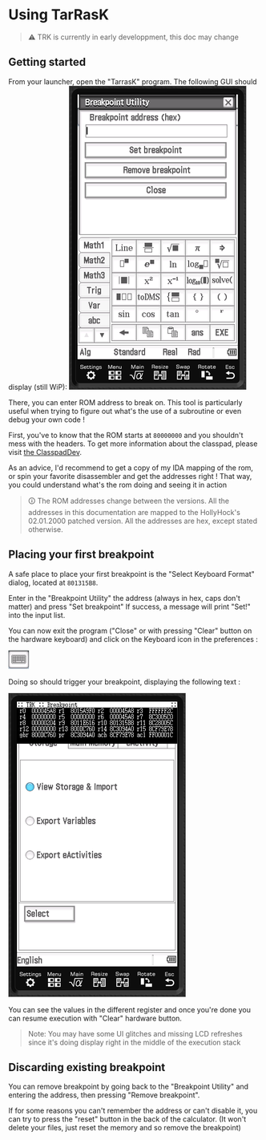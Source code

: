 # Using TarRasK
> ⚠️ TRK is currently in early developpment, this doc may change
 
## Getting started

From your launcher, open the "TarrasK" program. 
The following GUI should display (still WiP):
![img.png](res/breakpoint_util_screen.png)

There, you can enter ROM address to break on. 
This tool is particularly useful when trying to figure out what's the use of a subroutine
or even debug your own code !

First, you've to know that the ROM starts at `80000000` and you shouldn't mess with the headers.
To get more information about the classpad, please visit [the ClasspadDev](https://classpaddev.github.io).

As an advice, I'd recommend to get a copy of my IDA mapping of the rom,
or spin your favorite disassembler and get the addresses right !
That way, you could understand what's the rom doing and seeing it in action

> 🛈  The ROM addresses change between the versions. All the addresses in this documentation are mapped to the HollyHock's 02.01.2000 patched version. All the addresses are hex, except stated otherwise.

## Placing your first breakpoint

A safe place to place your first breakpoint is the "Select Keyboard Format" dialog, located at 
`801315B8`.

Enter in the "Breakpoint Utility" the address (always in hex, caps don't matter) and press "Set breakpoint"
If success, a message will print "Set!" into the input list.

You can now exit the program ("Close" or with pressing "Clear" button on the hardware keyboard) and click on the Keyboard icon in the preferences :

![img.png](res/keyboard_toolbar_icon.png)

Doing so should trigger your breakpoint, displaying the following text :

![img.png](res/TRK_breakpoint_screen.png)

You can see the values in the different register and once you're done you can resume execution with "Clear" hardware button.

> Note: You may have some UI glitches and missing LCD refreshes since it's doing display right in the middle of the execution stack
 
## Discarding existing breakpoint
You can remove breakpoint by going back to the "Breakpoint Utility" and entering the address, then pressing "Remove breakpoint".

If for some reasons you can't remember the address or can't disable it, you can try to press the "reset" button in the back of the calculator.
(It won't delete your files, just reset the memory and so remove the breakpoint)

